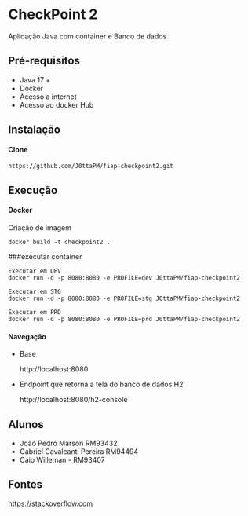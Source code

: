 # CheckPoint 2
Aplicação Java com container e Banco de dados


## Pré-requisitos

- Java 17 +
- Docker 
- Acesso a internet
- Acesso ao docker Hub

## Instalação

#### Clone

```
https://github.com/J0ttaPM/fiap-checkpoint2.git
```


## Execução


#### Docker

Criação de imagem

```
docker build -t checkpoint2 .
```

###executar container 

```
Executar em DEV
docker run -d -p 8080:8080 -e PROFILE=dev J0ttaPM/fiap-checkpoint2

Executar em STG
docker run -d -p 8080:8080 -e PROFILE=stg J0ttaPM/fiap-checkpoint2

Executar em PRD
docker run -d -p 8080:8080 -e PROFILE=prd J0ttaPM/fiap-checkpoint2
```



#### Navegação

* Base

	http://localhost:8080

* Endpoint que retorna a tela do banco de dados H2

	http://localhost:8080/h2-console


## Alunos

- João Pedro Marson RM93432
- Gabriel Cavalcanti Pereira RM94494
- Caio Willeman - RM93407


## Fontes

https://stackoverflow.com
